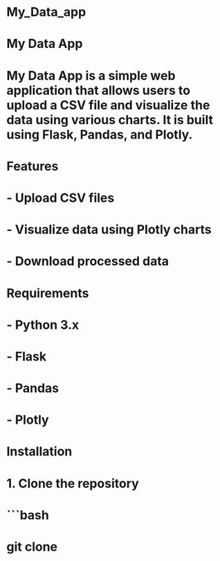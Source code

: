 # My_Data_app
# My Data App
# My Data App is a simple web application that allows users to upload a CSV file and visualize the data using various charts. It is built using Flask, Pandas, and Plotly.
# Features
# - Upload CSV files
# - Visualize data using Plotly charts
# - Download processed data
# Requirements
# - Python 3.x
# - Flask
# - Pandas
# - Plotly
# Installation
# 1. Clone the repository
# ```bash
# git clone         